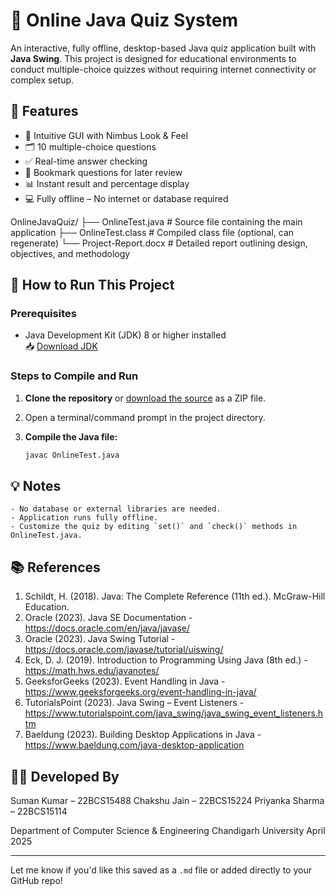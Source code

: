 # 🧠 Online Java Quiz System

An interactive, fully offline, desktop-based Java quiz application built with **Java Swing**. This project is designed for educational environments to conduct multiple-choice quizzes without requiring internet connectivity or complex setup.

## 📌 Features

- 🎨 Intuitive GUI with Nimbus Look & Feel
- 🗂️ 10 multiple-choice questions
- ✅ Real-time answer checking
- 🔖 Bookmark questions for later review
- 📊 Instant result and percentage display
- 💻 Fully offline – No internet or database required


OnlineJavaQuiz/ ├── OnlineTest.java # Source file containing the main application ├── OnlineTest.class # Compiled class file (optional, can regenerate) └── Project-Report.docx # Detailed report outlining design, objectives, and methodology


## 🚀 How to Run This Project

### Prerequisites

- Java Development Kit (JDK) 8 or higher installed  
  📥 [Download JDK](https://www.oracle.com/java/technologies/javase-downloads.html)

### Steps to Compile and Run

1. **Clone the repository** or [download the source](https://github.com/Sumanx16/Online-Java-Quiz-Platform) as a ZIP file.
2. Open a terminal/command prompt in the project directory.
3. **Compile the Java file:**

   ```bash
   javac OnlineTest.java

## 💡 Notes
```plaintext
- No database or external libraries are needed.
- Application runs fully offline.
- Customize the quiz by editing `set()` and `check()` methods in OnlineTest.java.
```

## 📚 References
1. Schildt, H. (2018). Java: The Complete Reference (11th ed.). McGraw-Hill Education.
2. Oracle (2023). Java SE Documentation - https://docs.oracle.com/en/java/javase/
3. Oracle (2023). Java Swing Tutorial - https://docs.oracle.com/javase/tutorial/uiswing/
4. Eck, D. J. (2019). Introduction to Programming Using Java (8th ed.) - https://math.hws.edu/javanotes/
5. GeeksforGeeks (2023). Event Handling in Java - https://www.geeksforgeeks.org/event-handling-in-java/
6. TutorialsPoint (2023). Java Swing – Event Listeners - https://www.tutorialspoint.com/java_swing/java_swing_event_listeners.htm
7. Baeldung (2023). Building Desktop Applications in Java - https://www.baeldung.com/java-desktop-application

## 👨‍💻 Developed By
Suman Kumar – 22BCS15488
Chakshu Jain – 22BCS15224
Priyanka Sharma – 22BCS15114

Department of Computer Science & Engineering
Chandigarh University
April 2025


---

Let me know if you'd like this saved as a `.md` file or added directly to your GitHub repo!

